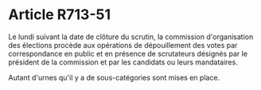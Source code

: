 # Article R713-51

Le lundi suivant la date de clôture du scrutin, la commission d'organisation des élections procède aux opérations de dépouillement des votes par correspondance en public et en présence de scrutateurs désignés par le président de la commission et par les candidats ou leurs mandataires.

Autant d'urnes qu'il y a de sous-catégories sont mises en place.
